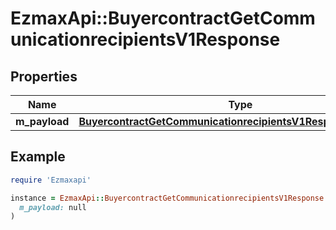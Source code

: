 # EzmaxApi::BuyercontractGetCommunicationrecipientsV1Response

## Properties

| Name | Type | Description | Notes |
| ---- | ---- | ----------- | ----- |
| **m_payload** | [**BuyercontractGetCommunicationrecipientsV1ResponseMPayload**](BuyercontractGetCommunicationrecipientsV1ResponseMPayload.md) |  |  |

## Example

```ruby
require 'Ezmaxapi'

instance = EzmaxApi::BuyercontractGetCommunicationrecipientsV1Response.new(
  m_payload: null
)
```

